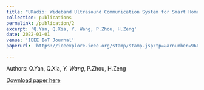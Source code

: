 ```yaml
---
title: "URadio: Wideband Ultrasound Communication System for Smart Home Applications"
collection: publications
permalink: /publication/2
excerpt: 'Q.Yan, Q.Xia, Y. Wang, P.Zhou, H.Zeng'
date: 2022-01-01
venue: 'IEEE IoT Journal'
paperurl: 'https://ieeexplore.ieee.org/stamp/stamp.jsp?tp=&arnumber=9665786'

---
```

Authors: Q.Yan, Q.Xia, _Y. Wang_, P.Zhou, H.Zeng

[Download paper here](https://ieeexplore.ieee.org/stamp/stamp.jsp?tp=&arnumber=9665786)